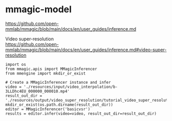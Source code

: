 # mmagic-model

https://github.com/open-mmlab/mmagic/blob/main/docs/en/user_guides/inference.md

Video super-resolution  
https://github.com/open-mmlab/mmagic/blob/main/docs/en/user_guides/inference.md#video-super-resolution
```
import os
from mmagic.apis import MMagicInferencer
from mmengine import mkdir_or_exist

# Create a MMagicInferencer instance and infer
video = './resources/input/video_interpolation/b-3LLDhc4EU_000000_000010.mp4'
result_out_dir = './resources/output/video_super_resolution/tutorial_video_super_resolution_basicvsr_res.mp4'
mkdir_or_exist(os.path.dirname(result_out_dir))
editor = MMagicInferencer('basicvsr')
results = editor.infer(video=video, result_out_dir=result_out_dir)
```
